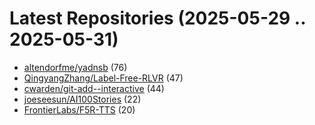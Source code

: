 # Latest Repositories (2025-05-29 .. 2025-05-31)

- [altendorfme/yadnsb](https://github.com/altendorfme/yadnsb) (76)
- [QingyangZhang/Label-Free-RLVR](https://github.com/QingyangZhang/Label-Free-RLVR) (47)
- [cwarden/git-add--interactive](https://github.com/cwarden/git-add--interactive) (44)
- [joeseesun/AI100Stories](https://github.com/joeseesun/AI100Stories) (22)
- [FrontierLabs/F5R-TTS](https://github.com/FrontierLabs/F5R-TTS) (20)

